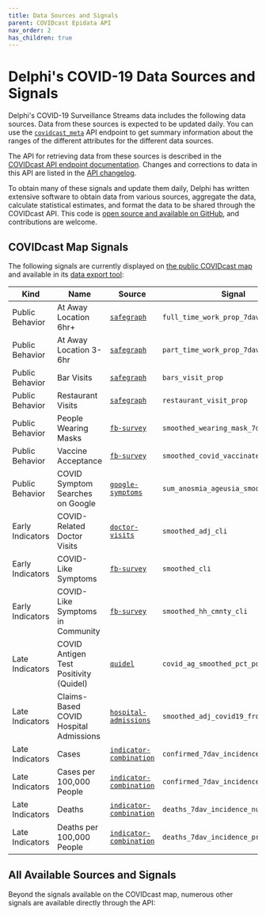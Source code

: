 ```yaml
---
title: Data Sources and Signals
parent: COVIDcast Epidata API
nav_order: 2
has_children: true
---
```


# Delphi's COVID-19 Data Sources and Signals

Delphi's COVID-19 Surveillance Streams data includes the following data sources.
Data from these sources is expected to be updated daily. You can use the
[`covidcast_meta`](covidcast_meta.md) API endpoint to get summary information
about the ranges of the different attributes for the different data sources.

The API for retrieving data from these sources is described in the
[COVIDcast API endpoint documentation](covidcast.md). Changes and corrections to
data in this API are listed in the [API changelog](covidcast_changelog.md).

To obtain many of these signals and update them daily, Delphi has written
extensive software to obtain data from various sources, aggregate the data,
calculate statistical estimates, and format the data to be shared through the
COVIDcast API. This code is [open source and available on
GitHub](https://github.com/cmu-delphi/covidcast-indicators), and contributions
are welcome.

## COVIDcast Map Signals

The following signals are currently displayed on [the public COVIDcast
map](https://delphi.cmu.edu/covidcast/) and available in its [data export
tool](https://delphi.cmu.edu/covidcast/export/):

| Kind             | Name                             | Source                                                                | Signal                           |
| ----             | ----                             | ------                                                                | ------                           |
| Public Behavior  | At Away Location 6hr+            | [`safegraph`](covidcast-signals/safegraph.md)                         | `full_time_work_prop_7dav`       |
| Public Behavior  | At Away Location 3-6hr           | [`safegraph`](covidcast-signals/safegraph.md)                         | `part_time_work_prop_7dav`       |
| Public Behavior  | Bar Visits                       | [`safegraph`](covidcast-signals/safegraph.md)                         | `bars_visit_prop`                |
| Public Behavior  | Restaurant Visits                | [`safegraph`](covidcast-signals/safegraph.md)                         | `restaurant_visit_prop`          |
| Public Behavior  | People Wearing Masks             | [`fb-survey`](covidcast-signals/fb-survey.md)                         | `smoothed_wearing_mask_7d`       |
| Public Behavior  | Vaccine Acceptance               | [`fb-survey`](covidcast-signals/fb-survey.md)                         | `smoothed_covid_vaccinated_or_accept` |
| Public Behavior  | COVID Symptom Searches on Google | [`google-symptoms`](covidcast-signals/google-symptoms.md)             | `sum_anosmia_ageusia_smoothed_search` |
| Early Indicators | COVID-Related Doctor Visits      | [`doctor-visits`](covidcast-signals/doctor-visits.md)                 | `smoothed_adj_cli`               |
| Early Indicators | COVID-Like Symptoms              | [`fb-survey`](covidcast-signals/fb-survey.md)                         | `smoothed_cli`                   |
| Early Indicators | COVID-Like Symptoms in Community | [`fb-survey`](covidcast-signals/fb-survey.md)                         | `smoothed_hh_cmnty_cli`          |
| Late Indicators  | COVID Antigen Test Positivity (Quidel) | [`quidel`](covidcast-signals/quidel.md)                         | `covid_ag_smoothed_pct_positive` |
| Late Indicators  | Claims-Based COVID Hospital Admissions | [`hospital-admissions`](covidcast-signals/hospital-admissions.md) | `smoothed_adj_covid19_from_claims` |
| Late Indicators  | Cases                            | [`indicator-combination`](covidcast-signals/indicator-combination.md) | `confirmed_7dav_incidence_num`   |
| Late Indicators  | Cases per 100,000 People         | [`indicator-combination`](covidcast-signals/indicator-combination.md) | `confirmed_7dav_incidence_prop`  |
| Late Indicators  | Deaths                           | [`indicator-combination`](covidcast-signals/indicator-combination.md) | `deaths_7dav_incidence_num`      |
| Late Indicators  | Deaths per 100,000 People        | [`indicator-combination`](covidcast-signals/indicator-combination.md) | `deaths_7dav_incidence_prop`     |

## All Available Sources and Signals

Beyond the signals available on the COVIDcast map, numerous other signals are
available directly through the API:
